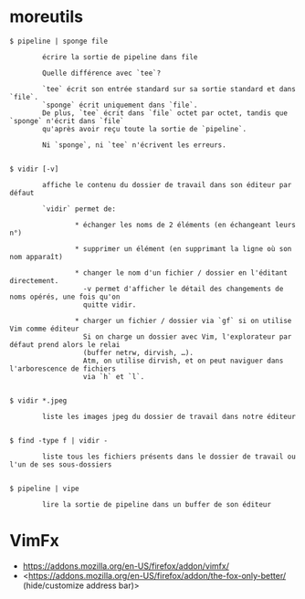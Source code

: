# moreutils

    $ pipeline | sponge file

            écrire la sortie de pipeline dans file

            Quelle différence avec `tee`?

            `tee` écrit son entrée standard sur sa sortie standard et dans `file`.
            `sponge` écrit uniquement dans `file`.
            De plus, `tee` écrit dans `file` octet par octet, tandis que `sponge` n'écrit dans `file`
            qu'après avoir reçu toute la sortie de `pipeline`.

            Ni `sponge`, ni `tee` n'écrivent les erreurs.


    $ vidir [-v]

            affiche le contenu du dossier de travail dans son éditeur par défaut

            `vidir` permet de:

                    * échanger les noms de 2 éléments (en échangeant leurs n°)

                    * supprimer un élément (en supprimant la ligne où son nom apparaît)

                    * changer le nom d'un fichier / dossier en l'éditant directement.
                      -v permet d'afficher le détail des changements de noms opérés, une fois qu'on
                      quitte vidir.

                    * charger un fichier / dossier via `gf` si on utilise Vim comme éditeur
                      Si on charge un dossier avec Vim, l'explorateur par défaut prend alors le relai
                      (buffer netrw, dirvish, …).
                      Atm, on utilise dirvish, et on peut naviguer dans l'arborescence de fichiers
                      via `h` et `l`.


    $ vidir *.jpeg

            liste les images jpeg du dossier de travail dans notre éditeur


    $ find -type f | vidir -

            liste tous les fichiers présents dans le dossier de travail ou l'un de ses sous-dossiers


    $ pipeline | vipe

            lire la sortie de pipeline dans un buffer de son éditeur

# VimFx

- <https://addons.mozilla.org/en-US/firefox/addon/vimfx/>
- <https://addons.mozilla.org/en-US/firefox/addon/the-fox-only-better/ (hide/customize address bar)>

